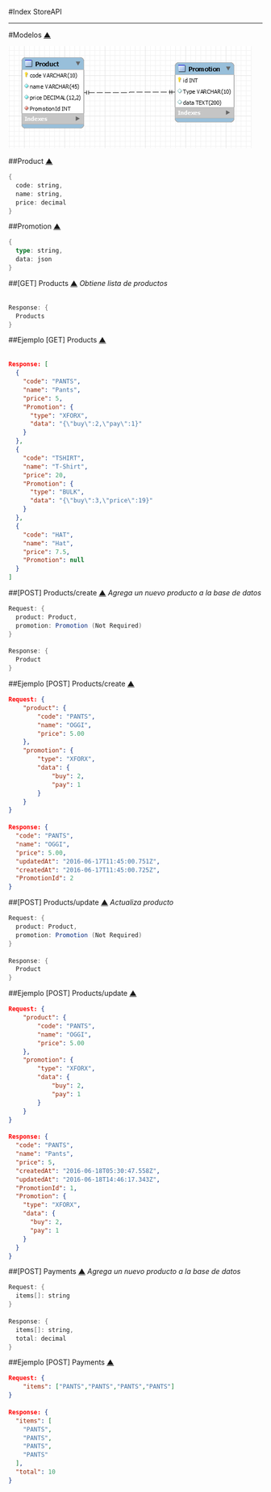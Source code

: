 #Index
StoreAPI

---
#Modelos [▲](#index)

![BD](https://raw.githubusercontent.com/OscarEGerardo/storeApi/master/docs/BD.PNG)

##Product [▲](#index)
```scala
{
  code: string,
  name: string,
  price: decimal
}
```

##Promotion [▲](#index)
```scala
{
  type: string,
  data: json
}
```

##[GET] Products [▲](#index)
*Obtiene lista de productos*
```scala

Response: {
  Products
}
```

##Ejemplo [GET] Products [▲](#index)
```json

Response: [
  {
    "code": "PANTS",
    "name": "Pants",
    "price": 5,
    "Promotion": {
      "type": "XFORX",
      "data": "{\"buy\":2,\"pay\":1}"
    }
  },
  {
    "code": "TSHIRT",
    "name": "T-Shirt",
    "price": 20,
    "Promotion": {
      "type": "BULK",
      "data": "{\"buy\":3,\"price\":19}"
    }
  },
  {
    "code": "HAT",
    "name": "Hat",
    "price": 7.5,
    "Promotion": null
  }
]
```

##[POST] Products/create [▲](#index)
*Agrega un nuevo producto a la base de datos*

```scala
Request: {
  product: Product,
  promotion: Promotion (Not Required)
}

Response: {
  Product
}
```

##Ejemplo [POST] Products/create [▲](#index)
```json
Request: {
    "product": {
        "code": "PANTS",
        "name": "OGGI",
        "price": 5.00
    },
    "promotion": {
        "type": "XFORX",
        "data": {
            "buy": 2,
            "pay": 1
        }
    }
}

Response: {
  "code": "PANTS",
  "name": "OGGI",
  "price": 5.00,
  "updatedAt": "2016-06-17T11:45:00.751Z",
  "createdAt": "2016-06-17T11:45:00.725Z",
  "PromotionId": 2
}
```

##[POST] Products/update [▲](#index)
*Actualiza producto*
```scala
Request: {
  product: Product,
  promotion: Promotion (Not Required)
}

Response: {
  Product
}
```

##Ejemplo [POST] Products/update [▲](#index)
```json
Request: {
    "product": {
        "code": "PANTS",
        "name": "OGGI",
        "price": 5.00
    },
    "promotion": {
        "type": "XFORX",
        "data": {
            "buy": 2,
            "pay": 1
        }
    }
}

Response: {
  "code": "PANTS",
  "name": "Pants",
  "price": 5,
  "createdAt": "2016-06-18T05:30:47.558Z",
  "updatedAt": "2016-06-18T14:46:17.343Z",
  "PromotionId": 1,
  "Promotion": {
    "type": "XFORX",
    "data": {
      "buy": 2,
      "pay": 1
    }
  }
}
```

##[POST] Payments [▲](#index)
*Agrega un nuevo producto a la base de datos*

```scala
Request: {
  items[]: string
}

Response: {
  items[]: string,
  total: decimal
}
```

##Ejemplo [POST] Payments [▲](#index)
```json
Request: {
    "items": ["PANTS","PANTS","PANTS","PANTS"]
}

Response: {
  "items": [
    "PANTS",
    "PANTS",
    "PANTS",
    "PANTS"
  ],
  "total": 10
}
```